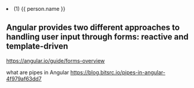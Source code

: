  <li *ngFor="let person of people"> (1)
    {{ person.name }}
  </li>
  
 ## Angular provides two different approaches to handling user input through forms: reactive and template-driven
 https://angular.io/guide/forms-overview
 
 what are pipes in Angular
 https://blog.bitsrc.io/pipes-in-angular-4f979af63dd7
